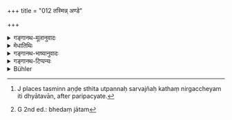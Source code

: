 +++
title = "012 तस्मिन्न् अण्डे"

+++

<details><summary>गङ्गानथ-मूलानुवादः</summary>

That supreme lord, having dwelt in that egg for a y ear, himself, by his own thought, broke that egg into two parts.—(12)
</details>

<details><summary>मेधातिथिः</summary>

**स भगवान्** ब्रह्मा **परिवत्सरं** संवत्सरम् **उषित्वा तस्मिन्न् अण्डे** स्थित उत्पन्नः सर्वज्ञः कथं निर्गच्छेयम् इति ध्यातवान्[^४२] । **तद् अण्डम् अकरोद् द्विधा** । तावता कालेन गर्भः परिपच्यते । अण्डम् अपि तावत्कालेन भेदजातं[^४३] परिपाकाद् अतः काकतालीयन्यायेन तद् अण्डम् अकरोद् द्विधेत्य् उच्यते ॥ १.१२ ॥


[^४३]:
     G 2nd ed.: bhedaṃ jātam


[^४२]:
     J places tasminn aṇḍe sthita utpannaḥ sarvajñaḥ kathaṃ nirgaccheyam iti dhyātavān, after paripacyate.
</details>

<details><summary>गङ्गानथ-भाष्यानुवादः</summary>

‘*That Supreme Lord*,’ Brahmā,—‘*for a year*,’ during a year,—‘*having dwelt in that egg*,’—the omniscient one, who had come into existence and was seated in the egg, thought of the way in which he would come out of it;—‘*he broke the egg into two parts*’;—one year is the time which the embryo takes for its development; so that after a year the egg, having reached its full development, burst (really), by reason of its full development having been reached. It is thus a chance coincidence that the egg burst just at the time that Brahmā was thinking of coming out; and it is in view of this coincidence that he is described as having
*broken the egg into two parts*.—(12)
</details>

<details><summary>गङ्गानथ-टिप्पन्यः</summary>

*Parivatsaram*—Kullū. alone takes this to mean ‘a year of Brahmā’; all
others take it in the sense of the ordinary year; *Cf*. [Śatapatha Brāhmaṇa 11. 1. 6. 2](/hinduism/book/the-%C5%9Batapatha-br%C4%81hma%E1%B9%87a-part-v/d/doc63422.html "On the golden egg").

*Dhyānāt*—Medhātithi’s robust intellect again asserts itself: The Egg
broke, not because the indwelling Brahmā willed it, hut because of its full *development*; and this coincided with Brahma’s wish to come out.
</details>

<details><summary>Bühler</summary>

012	The divine one resided in that egg during a whole year, then he himself by his thought (alone) divided it into two halves;
</details>
